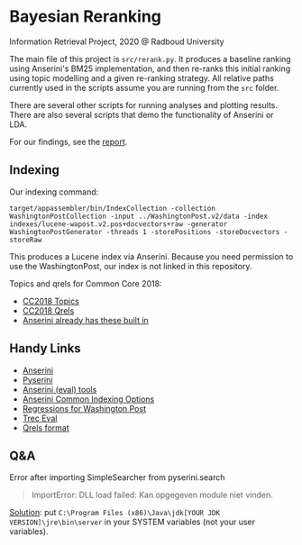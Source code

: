 # Bayesian Reranking

Information Retrieval Project, 2020 @ Radboud University

The main file of this project is `src/rerank.py`.
It produces a baseline ranking using Anserini's BM25 implementation, and then re-ranks this initial ranking using topic modelling and a given re-ranking strategy.
All relative paths currently used in the scripts assume you are running from the `src` folder.

There are several other scripts for running analyses and plotting results.
There are also several scripts that demo the functionality of Anserini or LDA.

For our findings, see the [report](./report.pdf).

## Indexing

Our indexing command:

```
target/appassembler/bin/IndexCollection -collection WashingtonPostCollection -input ../WashingtonPost.v2/data -index indexes/lucene-wapost.v2.pos+docvectors+raw -generator WashingtonPostGenerator -threads 1 -storePositions -storeDocvectors -storeRaw
```

This produces a Lucene index via Anserini. 
Because you need permission to use the WashingtonPost, our index is not linked in this repository.



Topics and qrels for Common Core 2018:

- [CC2018 Topics](https://trec.nist.gov/data/core/topics2018.txt)
- [CC2018 Qrels]( https://trec.nist.gov/data/core/qrels2018.txt )
- [Anserini already has these built in]( https://github.com/castorini/anserini/tree/master/src/main/resources/topics-and-qrels )

## Handy Links

- [Anserini](https://github.com/castorini/anserini)
- [Pyserini](https://github.com/castorini/pyserini)
- [Anserini (eval) tools](https://github.com/castorini/anserini-tools)
- [ Anserini Common Indexing Options ](https://github.com/castorini/anserini/blob/master/docs/common-indexing-options.md)
- [ Regressions for Washington Post]( https://github.com/castorini/anserini/blob/master/docs/regressions-core18.md )
- [Trec Eval](https://github.com/usnistgov/trec_eval)
- [Qrels format](https://trec.nist.gov/data/qrels_eng/)

## Q&A

Error after importing SimpleSearcher from pyserini.search 

> ImportError: DLL load failed: Kan opgegeven module niet vinden.

[Solution]( https://stackoverflow.com/questions/20970732/jnius-1-1-import-error ): put `C:\Program Files (x86)\Java\jdk[YOUR JDK VERSION]\jre\bin\server` in your SYSTEM variables (not your user variables).
